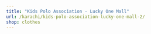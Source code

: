 ```yaml
---
title: "Kids Polo Association - Lucky One Mall"
url: /karachi/kids-polo-association-lucky-one-mall-2/
shop: clothes
---
```

